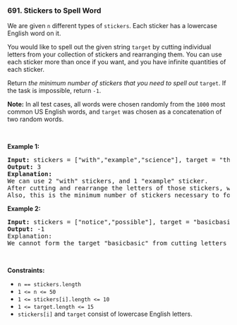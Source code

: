 <h3 align="left"> 691. Stickers to Spell Word</h3>
<div><p>We are given <code>n</code> different types of <code>stickers</code>. Each sticker has a lowercase English word on it.</p>

<p>You would like to spell out the given string <code>target</code> by cutting individual letters from your collection of stickers and rearranging them. You can use each sticker more than once if you want, and you have infinite quantities of each sticker.</p>

<p>Return <em>the minimum number of stickers that you need to spell out </em><code>target</code>. If the task is impossible, return <code>-1</code>.</p>

<p><strong>Note:</strong> In all test cases, all words were chosen randomly from the <code>1000</code> most common US English words, and <code>target</code> was chosen as a concatenation of two random words.</p>

<p>&nbsp;</p>
<p><strong>Example 1:</strong></p>

<pre><strong>Input:</strong> stickers = ["with","example","science"], target = "thehat"
<strong>Output:</strong> 3
<strong>Explanation:</strong>
We can use 2 "with" stickers, and 1 "example" sticker.
After cutting and rearrange the letters of those stickers, we can form the target "thehat".
Also, this is the minimum number of stickers necessary to form the target string.
</pre>

<p><strong>Example 2:</strong></p>

<pre><strong>Input:</strong> stickers = ["notice","possible"], target = "basicbasic"
<strong>Output:</strong> -1
Explanation:
We cannot form the target "basicbasic" from cutting letters from the given stickers.
</pre>

<p>&nbsp;</p>
<p><strong>Constraints:</strong></p>

<ul>
	<li><code>n == stickers.length</code></li>
	<li><code>1 &lt;= n &lt;= 50</code></li>
	<li><code>1 &lt;= stickers[i].length &lt;= 10</code></li>
	<li><code>1 &lt;= target.length &lt;= 15</code></li>
	<li><code>stickers[i]</code> and <code>target</code> consist of lowercase English letters.</li>
</ul>
</div>